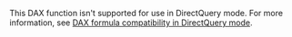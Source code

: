 This DAX function isn't supported for use in DirectQuery mode. For more information, see [DAX formula compatibility in DirectQuery mode](https://go.microsoft.com/fwlink/?LinkId=219172).